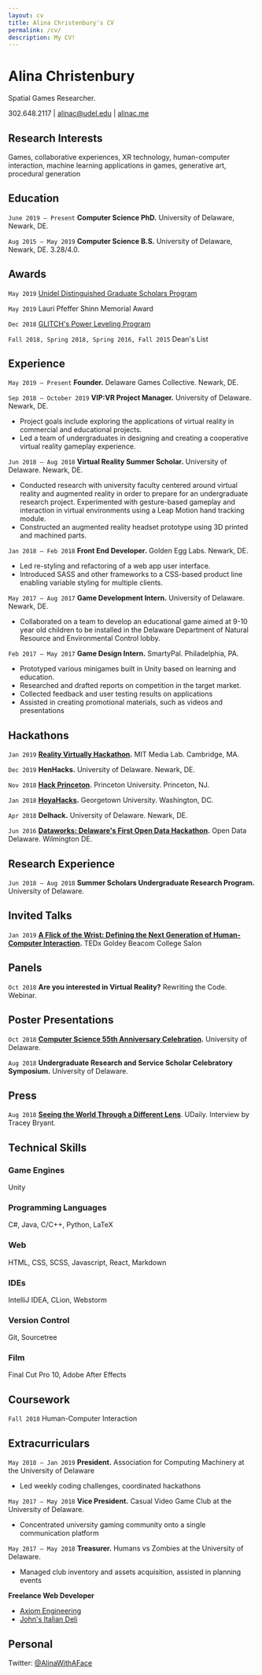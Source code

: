 ```yaml
---
layout: cv
title: Alina Christenbury's CV
permalink: /cv/
description: My CV!
---
```


# Alina Christenbury

Spatial Games Researcher.

 302.648.2117 \| [alinac@udel.edu](https://github.com/AlinaWithAFace/alinawithaface.github.io/tree/2022bba30520ae159c38e17b2361bdefa4bb71d4/alinac@udel.edu) \| [alinac.me](http://alinac.me)

## Research Interests

Games, collaborative experiences, XR technology, human-computer interaction, machine learning applications in games, generative art, procedural generation

## Education

`June 2019 — Present` **Computer Science PhD.** University of Delaware, Newark, DE.

`Aug 2015 — May 2019` **Computer Science B.S.** University of Delaware, Newark, DE. 3.28/4.0.

## Awards

`May 2019` [Unidel Distinguished Graduate Scholars Program](https://grad.udel.edu/fees-and-funding/unidel-grad-scholars-award/)

`May 2019` Lauri Pfeffer Shinn Memorial Award

`Dec 2018` [GLITCH's Power Leveling Program](https://glitch.mn/powerleveling/)

`Fall 2018, Spring 2018, Spring 2016, Fall 2015` Dean's List

## Experience

`May 2019 — Present` **Founder.** Delaware Games Collective. Newark, DE.

`Sep 2018 — October 2019` **VIP:VR Project Manager.** University of Delaware. Newark, DE.

* Project goals include exploring the applications of virtual reality in commercial and educational projects.
* Led a team of undergraduates in designing and creating a cooperative virtual reality gameplay experience.

`Jun 2018 — Aug 2018` **Virtual Reality Summer Scholar.** University of Delaware. Newark, DE.

* Conducted research with university faculty centered around virtual reality and augmented reality in order to prepare for an undergraduate research project. Experimented with gesture-based gameplay and interaction in virtual environments using a Leap Motion hand tracking module.
* Constructed an augmented reality headset prototype using 3D printed and machined parts.

`Jan 2018 — Feb 2018` **Front End Developer.** Golden Egg Labs. Newark, DE.

* Led re-styling and refactoring of a web app user interface.
* Introduced SASS and other frameworks to a CSS-based product line enabling variable styling for multiple clients.

`May 2017 — Aug 2017` **Game Development Intern.** University of Delaware. Newark, DE.

* Collaborated on a team to develop an educational game aimed at 9-10 year old children to be installed in the Delaware Department of Natural Resource and Environmental Control lobby.

`Feb 2017 — May 2017` **Game Design Intern.** SmartyPal. Philadelphia, PA.

* Prototyped various minigames built in Unity based on learning and education.
* Researched and drafted reports on competition in the target market.
* Collected feedback and user testing results on applications
* Assisted in creating promotional materials, such as videos and presentations

## Hackathons

`Jan 2019` [**Reality Virtually Hackathon**](https://realityvirtuallyhack.com/)**.** MIT Media Lab. Cambridge, MA.

`Dec 2019` **HenHacks.** University of Delaware. Newark, DE.

`Nov 2018` [**Hack Princeton**](https://hackprinceton.com/)**.** Princeton University. Princeton, NJ.

`Jan 2018` [**HoyaHacks**](http://www.hoyahacks.com/)**.** Georgetown University. Washington, DC.

`Apr 2018` **Delhack.** University of Delaware. Newark, DE.

`Jun 2016` [**Dataworks: Delaware's First Open Data Hackathon**](https://www.hackathon.com/event/dataworks—delawares-first-open-data-hackathon-24040563974)**.** Open Data Delaware. Wilmington DE.

## Research Experience

`Jun 2018 — Aug 2018` **Summer Scholars Undergraduate Research Program.** University of Delaware.

## Invited Talks

`Jan 2019` [**A Flick of the Wrist: Defining the Next Generation of Human-Computer Interaction**](https://www.ted.com/tedx/events/32155)**.** TEDx Goldey Beacom College Salon

## Panels

`Oct 2018` **Are you interested in Virtual Reality?** Rewriting the Code. Webinar.

## Poster Presentations

`Oct 2018` [**Computer Science 55th Anniversary Celebration**](https://www.cis.udel.edu/55th-anniversary-celebration/)**.** University of Delaware.

`Aug 2018` **Undergraduate Research and Service Scholar Celebratory Symposium.** University of Delaware.

## Press

`Aug 2018` [**Seeing the World Through a Different Lens**](https://www.udel.edu/udaily/2018/august/alina-christenbury-virtual-reality-summer-research/). UDaily. Interview by Tracey Bryant.

## Technical Skills

### Game Engines

Unity

### Programming Languages

C\#, Java, C/C++, Python, LaTeX

### Web

HTML, CSS, SCSS, Javascript, React, Markdown

### IDEs

IntelliJ IDEA, CLion, Webstorm

### Version Control

Git, Sourcetree

### Film

Final Cut Pro 10, Adobe After Effects

## Coursework

`Fall 2018` Human-Computer Interaction

## Extracurriculars

`May 2018 — Jan 2019` **President.** Association for Computing Machinery at the University of Delaware

* Led weekly coding challenges, coordinated hackathons

`May 2017 — May 2018` **Vice President.** Casual Video Game Club at the University of Delaware.

* Concentrated university gaming community onto a single communication platform

`May 2017 — May 2018` **Treasurer.** Humans vs Zombies at the University of Delaware.

* Managed club inventory and assets acquisition, assisted in planning events

**Freelance Web Developer**

* [Axiom Engineering](https://github.com/AlinaWithAFace/alinawithaface.github.io/tree/1a9d04fc69b3ad64623cd7951e076f77f9a0135b/axeng.com)
* [John's Italian Deli](http://www.johnsitaliandeli.com/)

## Personal

Twitter: [@AlinaWithAFace](https://twitter.com/AlinaWithAFace)

